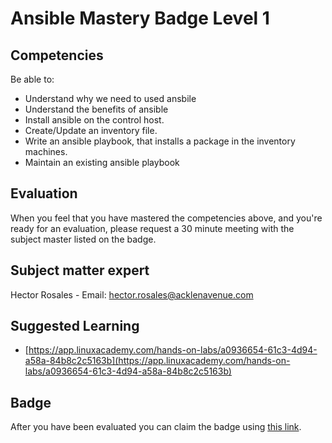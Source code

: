 # Ansible Mastery Badge Level 1

## Competencies
Be able to:
 - Understand why we need to used ansbile
 - Understand the benefits of ansible
 - Install ansible on the control host.
 - Create/Update an inventory file.
 - Write an ansible playbook, that installs a package in the inventory machines.
 - Maintain an existing ansible playbook
## Evaluation
When you feel that you have mastered the competencies above, and you're ready for an evaluation, please request a 30 minute meeting with the subject master listed on the badge.

## Subject matter expert
Hector Rosales - Email: hector.rosales@acklenavenue.com

## Suggested Learning
- [https://app.linuxacademy.com/hands-on-labs/a0936654-61c3-4d94-a58a-84b8c2c5163b](https://app.linuxacademy.com/hands-on-labs/a0936654-61c3-4d94-a58a-84b8c2c5163b)

## Badge
 After you have been evaluated you can claim the badge using [this link](https://badgr.com/issuers/5d99f5d946e0fb002174dd54/badges/5e5d91780f3de271440ccf71/overview).
